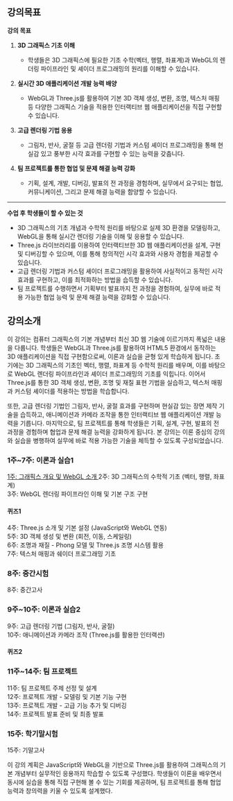 ## 강의목표
**강의 목표**

1. **3D 그래픽스 기초 이해**  
   - 학생들은 3D 그래픽스에 필요한 기초 수학(벡터, 행렬, 좌표계)과 WebGL의 렌더링 파이프라인 및 셰이더 프로그래밍의 원리를 이해할 수 있습니다.

2. **실시간 3D 애플리케이션 개발 능력 배양**  
   - WebGL과 Three.js를 활용하여 기본 3D 객체 생성, 변환, 조명, 텍스처 매핑 등 다양한 그래픽스 기술을 적용한 인터랙티브 웹 애플리케이션을 직접 구현할 수 있습니다.

3. **고급 렌더링 기법 응용**  
   - 그림자, 반사, 굴절 등 고급 렌더링 기법과 커스텀 셰이더 프로그래밍을 통해 현실감 있고 풍부한 시각 효과를 구현할 수 있는 능력을 갖춥니다.

4. **팀 프로젝트를 통한 협업 및 문제 해결 능력 강화**  
   - 기획, 설계, 개발, 디버깅, 발표의 전 과정을 경험하며, 실무에서 요구되는 협업, 커뮤니케이션, 그리고 문제 해결 능력을 함양할 수 있습니다.

---

**수업 후 학생들이 할 수 있는 것**

- 3D 그래픽스의 기초 개념과 수학적 원리를 바탕으로 실제 3D 환경을 모델링하고, WebGL을 통해 실시간 렌더링 기술을 이해 및 응용할 수 있습니다.
- Three.js 라이브러리를 이용하여 인터랙티브한 3D 웹 애플리케이션을 설계, 구현 및 디버깅할 수 있으며, 이를 통해 창의적인 시각 효과와 사용자 경험을 제공할 수 있습니다.
- 고급 렌더링 기법과 커스텀 셰이더 프로그래밍을 활용하여 사실적이고 동적인 시각 효과를 구현하고, 이를 최적화하는 방법을 습득할 수 있습니다.
- 팀 프로젝트를 수행하면서 기획부터 발표까지 전 과정을 경험하여, 실무에 바로 적용 가능한 협업 능력 및 문제 해결 능력을 강화할 수 있습니다.

## 강의소개
이 강의는 컴퓨터 그래픽스의 기본 개념부터 최신 3D 웹 기술에 이르기까지 폭넓은 내용을 다룹니다. 학생들은 WebGL과 Three.js를 활용하여 HTML5 환경에서 동작하는 3D 애플리케이션을 직접 구현함으로써, 이론과 실습을 균형 있게 학습하게 됩니다. 초기에는 3D 그래픽스의 기초인 벡터, 행렬, 좌표계 등 수학적 원리를 배우며, 이를 바탕으로 WebGL 렌더링 파이프라인과 셰이더 프로그래밍의 기초를 익힙니다. 이어서 Three.js를 통한 3D 객체 생성, 변환, 조명 및 재질 표현 기법을 실습하고, 텍스처 매핑과 커스텀 셰이더를 적용하는 방법을 학습합니다.

또한, 고급 렌더링 기법인 그림자, 반사, 굴절 효과를 구현하며 현실감 있는 장면 제작 기술을 습득하고, 애니메이션과 카메라 조작을 통한 인터랙티브 웹 애플리케이션 개발 능력을 기릅니다. 마지막으로, 팀 프로젝트를 통해 학생들은 기획, 설계, 구현, 발표의 전 과정을 경험하며 협업과 문제 해결 능력을 강화하게 됩니다. 본 강의는 이론 중심의 강의와 실습을 병행하여 실무에 바로 적용 가능한 기술을 체득할 수 있도록 구성되었습니다.

### 1주~7주: 이론과 실습1
[1주: 그래픽스 개요 및 WebGL 소개  ](1.md)
2주: 3D 그래픽스의 수학적 기초 (벡터, 행렬, 좌표계)  
3주: WebGL 렌더링 파이프라인 이해 및 기본 구조 구현  
#### 퀴즈1
4주: Three.js 소개 및 기본 설정 (JavaScript와 WebGL 연동)  
5주: 3D 객체 생성 및 변환 (회전, 이동, 스케일링)  
6주: 조명과 재질 - Phong 모델 및 Three.js 조명 시스템 활용  
7주: 텍스처 매핑과 쉐이더 프로그래밍 기초  

### 8주: 중간시험
8주: 중간고사  

### 9주~10주: 이론과 실습2
9주: 고급 렌더링 기법 (그림자, 반사, 굴절)  
10주: 애니메이션과 카메라 조작 (Three.js를 활용한 인터랙션)  
#### 퀴즈2
### 11주~14주: 팀 프로젝트
11주: 팀 프로젝트 주제 선정 및 설계  
12주: 프로젝트 개발 - 모델링 및 기본 기능 구현  
13주: 프로젝트 개발 - 고급 기능 추가 및 디버깅  
14주: 프로젝트 발표 준비 및 최종 발표  

### 15주: 학기말시험
15주: 기말고사  

이 강의 계획은 JavaScript와 WebGL을 기반으로 Three.js를 활용하여 그래픽스의 기본 개념부터 실무적인 응용까지 학습할 수 있도록 구성했다. 학생들이 이론을 배우면서 동시에 실습을 통해 직접 구현해 볼 수 있는 기회를 제공하며, 팀 프로젝트를 통해 협업 능력과 창의력을 키울 수 있도록 설계했다.
